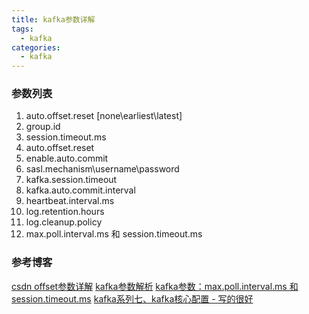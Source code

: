 ```yaml
---
title: kafka参数详解
tags:
  - kafka
categories:
  - kafka
---
```


### 参数列表

1. auto.offset.reset [none\earliest\latest]
2. group.id
3. session.timeout.ms
4. auto.offset.reset
5. enable.auto.commit
6. sasl.mechanism\username\password
7. kafka.session.timeout
8. kafka.auto.commit.interval
9. heartbeat.interval.ms
10. log.retention.hours
11. log.cleanup.policy
12. max.poll.interval.ms 和 session.timeout.ms


### 参考博客

[csdn offset参数详解](https://blog.csdn.net/qq_44170834/article/details/108670595)
[kafka参数解析](https://www.cnblogs.com/luckyna/p/12066431.html)
[kafka参数：max.poll.interval.ms 和 session.timeout.ms](https://www.jianshu.com/p/86e42f3ee7b9)
[kafka系列七、kafka核心配置 - 写的很好](https://www.cnblogs.com/wangzhuxing/p/10111831.html)
